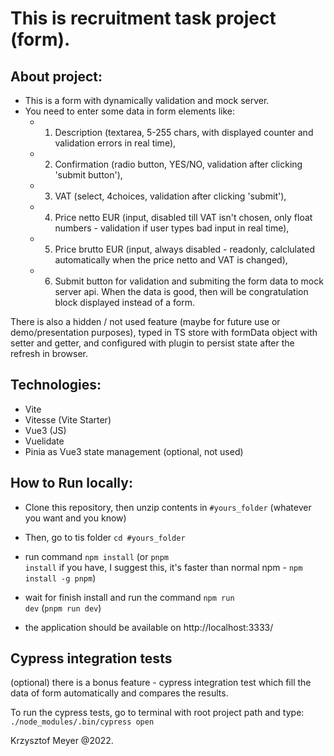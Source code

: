 # This is recruitment task project (form).

## About project:
- This is a form with dynamically validation and mock server.
- You need to enter some data in form elements like:
    - 1. Description (textarea, 5-255 chars, with displayed counter and validation errors in real time),
    - 2. Confirmation (radio button, YES/NO, validation after clicking 'submit button'),
    - 3. VAT (select, 4choices, validation after clicking 'submit'),
    - 4. Price netto EUR (input, disabled till VAT isn't chosen, only float numbers - validation if user types bad input in real time),
    - 5. Price brutto EUR (input, always disabled - readonly, calclulated automatically when the price netto and VAT is changed),
    - 6. Submit button for validation and submiting the form data to mock server api. When the data is good, then will be congratulation block displayed instead of a form.

There is also a hidden / not used feature (maybe for future use or demo/presentation purposes), typed in TS store with formData object with setter and getter, and configured with plugin to persist state after the refresh in browser.

## Technologies:
- Vite
- Vitesse (Vite Starter)
- Vue3 (JS)
- Vuelidate
- Pinia as Vue3 state management (optional, not used)

## How to Run locally:
- Clone this repository, then unzip contents in <code>#yours_folder</code> (whatever you want and you know)
- Then, go to tis folder <code>cd #yours_folder</code>
- run command <code>npm install</code> (or <code>pnpm install</code> if you have, I suggest this, it's faster than normal npm - <code>npm install -g pnpm</code>)

- wait for finish install and run the command <code>npm run dev</code> (<code>pnpm run dev</code>)
- the application should be available on http://localhost:3333/

## Cypress integration tests
(optional) there is a bonus feature - cypress integration test which fill the data of form automatically and compares the results. 

To run the cypress tests, go to terminal with root project path and type: <code>./node_modules/.bin/cypress open</code>


Krzysztof Meyer @2022.
